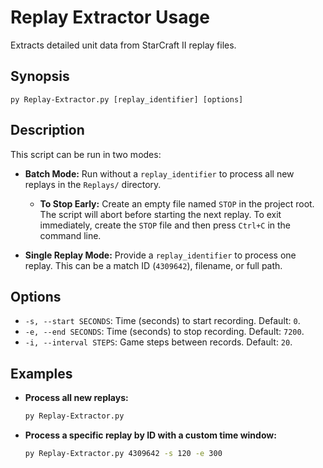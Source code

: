 # Replay Extractor Usage

Extracts detailed unit data from StarCraft II replay files.

## Synopsis

`py Replay-Extractor.py [replay_identifier] [options]`

## Description

This script can be run in two modes:

*   **Batch Mode:** Run without a `replay_identifier` to process all new replays in the `Replays/` directory.
    *   **To Stop Early:** Create an empty file named `STOP` in the project root. The script will abort before starting the next replay. To exit immediately, create the `STOP` file and then press `Ctrl+C` in the command line.

*   **Single Replay Mode:** Provide a `replay_identifier` to process one replay. This can be a match ID (`4309642`), filename, or full path.

## Options

*   `-s, --start SECONDS`: Time (seconds) to start recording. Default: `0`.
*   `-e, --end SECONDS`: Time (seconds) to stop recording. Default: `7200`.
*   `-i, --interval STEPS`: Game steps between records. Default: `20`.

## Examples

*   **Process all new replays:**
    ```sh
    py Replay-Extractor.py
    ```

*   **Process a specific replay by ID with a custom time window:**
    ```sh
    py Replay-Extractor.py 4309642 -s 120 -e 300
    ```